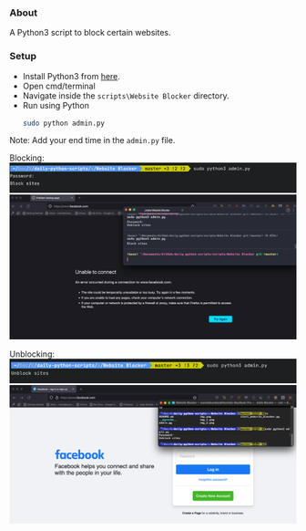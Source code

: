 ### About

A Python3 script to block certain websites.

### Setup

* Install Python3 from [here](https://python.org).
* Open cmd/terminal
* Navigate inside the ```scripts\Website Blocker``` directory.
* Run using Python
  ```bash
  sudo python admin.py
  ```
Note: Add your end time in the `admin.py` file. 

Blocking:
![img.png](assets/img.png)
![img_2.png](assets/img_2.png)

Unblocking:
![img_1.png](assets/img_1.png)
![img_3.png](assets/img_3.png)